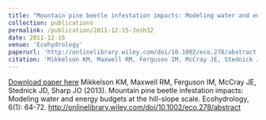 ```yaml
---
title: "Mountain pine beetle infestation impacts: Modeling water and energy budgets at the hill-slope scale"
collection: publications
permalink: /publication/2011-12-15-Josh32
date: 2011-12-15
venue: 'Ecohydrology'
paperurl: 'http://onlinelibrary.wiley.com/doi/10.1002/eco.278/abstract'
citation: 'Mikkelson KM, Maxwell RM, Ferguson IM, McCray JE, Stednick JD, Sharp JO (2013). Mountain pine beetle infestation impacts: Modeling water and energy budgets at the hill-slope scale. Ecohydrology, 6(1): 64-72. http://onlinelibrary.wiley.com/doi/10.1002/eco.278/abstract'
---
```


<a href='http://onlinelibrary.wiley.com/doi/10.1002/eco.278/abstract'>Download paper here</a>
Mikkelson KM, Maxwell RM, Ferguson IM, McCray JE, Stednick JD, Sharp JO (2013). Mountain pine beetle infestation impacts: Modeling water and energy budgets at the hill-slope scale. Ecohydrology, 6(1): 64-72. http://onlinelibrary.wiley.com/doi/10.1002/eco.278/abstract